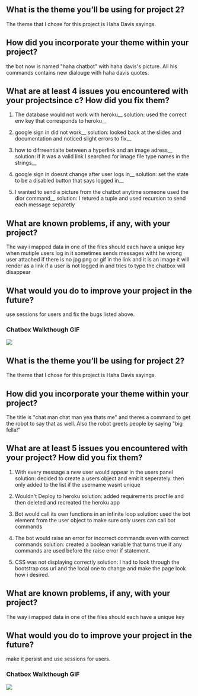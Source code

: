 ## What is the theme you’ll be using for project 2? 
The theme that I chose for this project is Haha Davis sayings.

## How did you incorporate your theme within your project? 
the bot now is named "haha chatbot" with haha davis's picture. All his commands contains new dialouge with haha davis quotes.

## What are at least 4 issues you encountered with your projectsince c? How did you fix them? 
1. The database would not work with heroku__
  solution: used the correct env key that corresponds to heroku__
  
2. google sign in did not work__
  solution: looked back at the slides and documentation and noticed slight errors to fix__
  
3. how to difrreentiaite between a hyperlink and an image adress__
  solution: if it was a valid link I searched for image file type names in the strings__

4. google sign in doesnt change after user logs in__
  solution: set the state to be a disabled button that says logged in__
5. I wanted to send a picture from the chatbot anytime someone used the dior command__
  solution: I retured a tuple and used recursion to send each message separetly

## What are known problems, if any, with your project?
The way i mapped data in one of the files should each have a unique key
when mutiple users log in it sometimes sends messages witht he wrong user attached
if there is no jpg png or gif in the link and it is an image it will render as a link
if a user is not logged in and tries to type the chatbox will disappear

## What would you do to improve your project in the future?
use sessions for users and fix the bugs listed above.

### Chatbox Walkthough GIF

<img src="http://g.recordit.co/PQ6HBQTgZt.gif"><br>






## What is the theme you’ll be using for project 2? 
The theme that I chose for this project is Haha Davis sayings.

## How did you incorporate your theme within your project? 
The title is "chat man chat man yea thats me" and theres a command to get the robot to say that as well. Also the robot greets people by saying "big fella!"

## What are at least 5 issues you encountered with your project? How did you fix them? 
1. With every message a new user would appear in the users panel
  solution: decided to create a users object and emit it seperately. then only added to the list if the username wasnt unique
  
2. Wouldn't Deploy to heroku
  solution: added requirements procfile and then deleted and recreated the heroku app
  
3. Bot would call its own functions in an infinite loop
  solution: used the bot element from the user object to make sure only users can call bot commands

4. The bot would raise an error for incorrect commands even with correct commands
  solution: created a boolean variable that turns true if any commands are used before the raise error if statement.
 
5. CSS was not displaying correctly
  solution: I had to look through the bootstrap css url and the local one to change and make the page look how i desired.

## What are known problems, if any, with your project?
The way i mapped data in one of the files should each have a unique key

## What would you do to improve your project in the future?
make it persist and use sessions for users.

### Chatbox Walkthough GIF

<img src="http://g.recordit.co/PQ6HBQTgZt.gif"><br>
